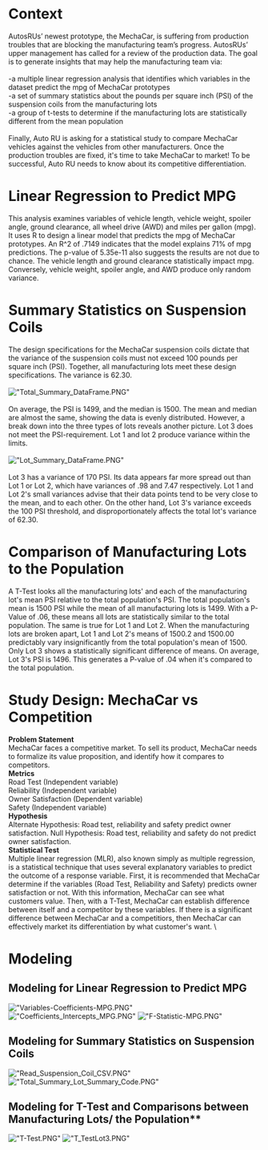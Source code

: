 # Context
AutosRUs’ newest prototype, the MechaCar, is suffering from production troubles that are blocking the manufacturing team’s progress. AutosRUs’ upper management has called for a review of the production data. The goal is to generate insights that may help the manufacturing team via:
\
\
-a multiple linear regression analysis that identifies which variables in the dataset predict the mpg of MechaCar prototypes
\
-a set of summary statistics about the pounds per square inch (PSI) of the suspension coils from the manufacturing lots
\
-a group of t-tests to determine if the manufacturing lots are statistically different from the mean population
\
\
Finally, Auto RU is asking for a statistical study to compare MechaCar vehicles against the vehicles from other manufacturers. Once the production troubles are fixed, it's time to take MechaCar to market! To be successful, Auto RU needs to know about its competitive differentiation.

# Linear Regression to Predict MPG
This analysis examines variables of vehicle length, vehicle weight, spoiler angle, ground clearance, all wheel drive (AWD) and miles per gallon (mpg). It uses R to design a linear model that predicts the mpg of MechaCar prototypes. An R^2 of .7149 indicates that the model explains 71% of mpg predictions. The p-value of 5.35e-11 also suggests the results are not due to chance. The vehicle length and ground clearance statistically impact mpg. Conversely, vehicle weight, spoiler angle, and AWD produce only random variance. 


# Summary Statistics on Suspension Coils
The design specifications for the MechaCar suspension coils dictate that the variance of the suspension coils must not exceed 100 pounds per square inch (PSI). Together, all manufacturing lots meet these design specifications. The variance is 62.30.
\
\
!["Total_Summary_DataFrame.PNG"](https://github.com/dagibbins186/MechaCar_Statistical_Analysis/blob/main/Images/Total_Summary_DataFrame.PNG)
\
\
On average, the PSI is 1499, and the median is 1500. The mean and median are almost the same, showing the data is evenly distributed. However, a break down into the three types of lots reveals another picture. Lot 3 does not meet the PSI-requirement. Lot 1 and lot 2 produce variance within the limits.
\
\
!["Lot_Summary_DataFrame.PNG"](https://github.com/dagibbins186/MechaCar_Statistical_Analysis/blob/main/Images/Lot_Summary_DataFrame.PNG)
\
\
Lot 3 has a variance of 170 PSI. Its data appears far more spread out than Lot 1 or Lot 2, which have variances of .98 and 7.47 respectively. Lot 1 and Lot 2's small variances advise that their data points tend to be very close to the mean, and to each other. On the other hand, Lot 3's variance exceeds the 100 PSI threshold, and disproportionately affects the total lot's variance of 62.30. 


# Comparison of Manufacturing Lots to the Population
A T-Test looks all the manufacturing lots' and each of the manufacturing lot's mean PSI relative to the total population's PSI. The total population's mean is 1500 PSI while the mean of all manufacturing lots is 1499. With a P-Value of .06, these means all lots are statistically similar to the total population. The same is true for Lot 1 and Lot 2. When the manufacturing lots are broken apart, Lot 1 and Lot 2's means of 1500.2 and 1500.00 predictably vary insignificantly from the total population's mean of 1500. Only Lot 3 shows a statistically significant difference of means. On average, Lot 3's PSI is 1496. This generates a P-value of .04 when it's compared to the total population.

# Study Design: MechaCar vs Competition
**Problem Statement**
\
MechaCar faces a competitive market. To sell its product, MechaCar needs to formalize its value proposition, and identify how it compares to competitors. 
\
**Metrics**
\
Road Test (Independent variable)
\
Reliability (Independent variable)
\
Owner Satisfaction (Dependent variable)
\
Safety (Independent variable)
\
**Hypothesis**
\
Alternate Hypothesis: Road test, reliability and safety predict owner satisfaction.
Null Hypothesis: Road test, reliability and safety do not predict owner satisfaction.
\
**Statistical Test**
\
Multiple linear regression (MLR), also known simply as multiple regression, is a statistical technique that uses several explanatory variables to predict the outcome of a response variable. First, it is recommended that MechaCar determine if the variables (Road Test, Reliability and Safety) predicts owner satisfaction or not. With this information, MechaCar can see what customers value. Then, with a T-Test, MechaCar can establish difference between itself and a competitor by these variables. If there is a significant difference between MechaCar and a competitiors, then MechaCar can effectively market its differentiation by what customer's want.
\
# Modeling
## Modeling for Linear Regression to Predict MPG
!["Variables-Coefficients-MPG.PNG"](https://github.com/dagibbins186/MechaCar_Statistical_Analysis/blob/main/Images/Variables-Coefficients-MPG.PNG)
!["Coefficients_Intercepts_MPG.PNG"](https://github.com/dagibbins186/MechaCar_Statistical_Analysis/blob/main/Images/Coefficients_Intercepts_MPG.PNG)
!["F-Statistic-MPG.PNG"](https://github.com/dagibbins186/MechaCar_Statistical_Analysis/blob/main/Images/F-Statistic-MPG.PNG)


## Modeling for Summary Statistics on Suspension Coils
!["Read_Suspension_Coil_CSV.PNG"](https://github.com/dagibbins186/MechaCar_Statistical_Analysis/blob/main/Images/Read_Suspension_Coil_CSV.PNG)
!["Total_Summary_Lot_Summary_Code.PNG"](https://github.com/dagibbins186/MechaCar_Statistical_Analysis/blob/main/Images/Total_Summary_Lot_Summary_Code.PNG)


## Modeling for T-Test and Comparisons between Manufacturing Lots/ the Population**
!["T-Test.PNG"](https://github.com/dagibbins186/MechaCar_Statistical_Analysis/blob/main/Images/T-Test.PNG)
!["T_TestLot3.PNG"](https://github.com/dagibbins186/MechaCar_Statistical_Analysis/blob/main/Images/T_TestLot3.PNG)
